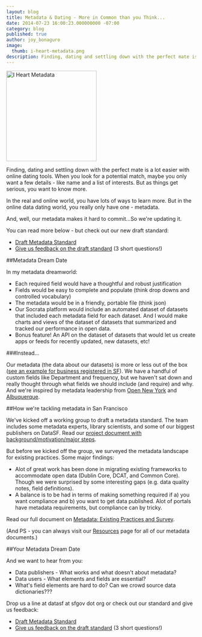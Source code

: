 ```yaml
---
layout: blog
title: Metadata & Dating - More in Common than you Think...
date: 2014-07-23 16:00:23.000000000 -07:00
category: blog
published: true
author: joy_bonaguro
image:
  thumb: i-heart-metadata.png
description: Finding, dating and settling down with the perfect mate is a lot easier with online dating tools. When you look for a potential match, maybe you only want a few details - like name and a list of interests. But as things get serious, you want to know more.
---
```

<img class="pull-left" src="{{site.baseurl}}/img/blog/i-heart-metadata.png" alt="I Heart Metadata" style="width:240px;" />

Finding, dating and settling down with the perfect mate is a lot easier with online dating tools. When you look for a potential match, maybe you only want a few details - like name and a list of interests. But as things get serious, you want to know more.

In the real and online world, you have lots of ways to learn more. But in the online data dating world, you really only have one - metadata.

And, well, our metadata makes it hard to commit...So we're updating it.

You can read more below - but check out our new draft standard:
- [Draft Metadata Standard](http://bit.ly/SFMetadata)
- <a href="http://bit.ly/MetadataFeedback">Give us feedback on the draft standard</a> (3 short questions!)</li>

##Metadata Dream Date

In my metadata dreamworld:

- Each required field would have a thoughtful and robust justification
- Fields would be easy to complete and populate (think drop downs and controlled vocabulary)
- The metadata would be in a friendly, portable file (think json)
- Our Socrata platform would include an automated dataset of datasets that included each metadata field for each dataset. And I would make charts and views of the dataset of datasets that summarized and tracked our performance in open data.
- Bonus feature! An API on the dataset of datasets that would let us create apps or feeds for recently updated, new datasets, etc!

###Instead...

Our metadata (the data about our datasets) is more or less out of the box ([see an example for business registered in SF](https://data.sfgov.org/Business-and-Economic-Development/Businesses-Registered-in-San-Francisco-Active/funx-qxxn/about)). We have a handful of custom fields like Department and frequency, but we haven't sat down and really thought through what fields we should include (and require) and why. And we're inspired by metadata leadership from [Open New York](https://data.ny.gov/) and [Albuquerque](http://www.cabq.gov/abq-data).

##How we're tackling metadata in San Francisco</h2>

We've kicked off a working group to draft a metadata standard. The team includes some metadata experts, library scientists, and some of our biggest publishers on DataSF. Read our <a href="https://docs.google.com/document/d/1w5-zVPGanEw9ePL7KevAgYgnD2feaNCjpjQgqDL1fVY/edit?usp=sharing">project document with background/motivation/major steps</a>.

But before we kicked off the group, we surveyed the metadata landscape for existing practices. Some major findings:

- Alot of great work has been done in migrating existing frameworks to accommodate open data (Dublin Core, DCAT, and Common Core). Though we were surprised by some interesting gaps (e.g. data quality notes, field definitions).
- A balance is to be had in terms of making something required if a) you want compliance and b) you want to get data published. Alot of portals have metadata requirements, but compliance can by tricky.

Read our full document on <a href="https://docs.google.com/document/d/1dz_-yWePLvfNPX8KZRn2SiP1SCpFcojZeO-8U8SPXgE/edit?usp=sharing">Metadata: Existing Practices and Survey</a>.

(And PS - you can always visit our [Resources](http://datasf.org/resources) page for all of our metadata documents.)

##Your Metadata Dream Date

And we want to hear from you:
- Data publishers - What works and what doesn't about metadata?
- Data users - What elements and fields are essential?
- What's field elements are hard to do? Can we crowd source data dictionaries???

Drop us a line at datasf at sfgov dot org or check out our standard and give us feedback:

- [Draft Metadata Standard](http://bit.ly/SFMetadata)
- [Give us feedback on the draft standard](http://bit.ly/MetadataFeedback) (3 short questions!)
